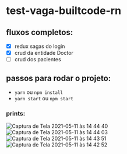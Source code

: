 # test-vaga-builtcode-rn

## fluxos completos:
- [x] redux sagas do login
- [x] crud da entidade Doctor
- [ ] crud dos pacientes

## passos para rodar o projeto:
- `yarn` ou `npm install`
- `yarn start` ou `npm start`

### prints:

![Captura de Tela 2021-05-11 às 14 44 40](https://user-images.githubusercontent.com/35678887/117861724-23173b00-b268-11eb-84a1-d9321cb86cc7.png)
![Captura de Tela 2021-05-11 às 14 44 03](https://user-images.githubusercontent.com/35678887/117861770-2e6a6680-b268-11eb-963b-8fc733a3e5e7.png)
![Captura de Tela 2021-05-11 às 14 43 51](https://user-images.githubusercontent.com/35678887/117861792-35917480-b268-11eb-90d1-d01320e8904b.png)
![Captura de Tela 2021-05-11 às 14 42 52](https://user-images.githubusercontent.com/35678887/117861809-3cb88280-b268-11eb-9c18-31a8c01a47e1.png)

